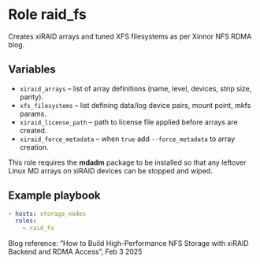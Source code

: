 # Role **raid_fs**
Creates xiRAID arrays and tuned XFS filesystems as per Xinnor NFS RDMA blog.

## Variables
* `xiraid_arrays` – list of array definitions (name, level, devices, strip size, parity).
* `xfs_filesystems` – list defining data/log device pairs, mount point, mkfs params.
* `xiraid_license_path` – path to license file applied before arrays are created.
* `xiraid_force_metadata` – when `true` add `--force_metadata` to array creation.

This role requires the **mdadm** package to be installed so that any
leftover Linux MD arrays on xiRAID devices can be stopped and wiped.

## Example playbook
```yaml
- hosts: storage_nodes
  roles:
    - raid_fs
```

Blog reference: “How to Build High-Performance NFS Storage with xiRAID Backend and RDMA Access”, Feb 3 2025

